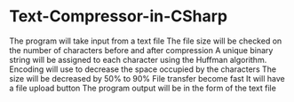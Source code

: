 # Text-Compressor-in-CSharp
The program will take input from a text file
The file size will be checked on the number of characters before and after compression
A unique binary string will be assigned to each character using the Huffman algorithm.
Encoding will use to decrease the space occupied by the characters
The size will be decreased by 50% to 90%
File transfer become fast 
It will have a file upload button
The program output will be in the form of the text file
